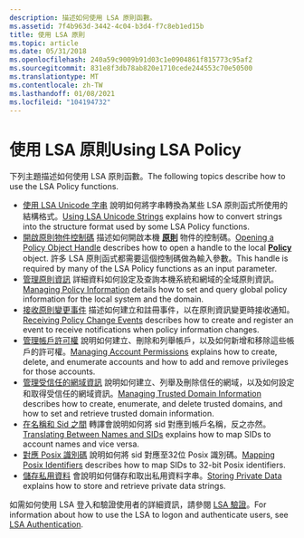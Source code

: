```yaml
---
description: 描述如何使用 LSA 原則函數。
ms.assetid: 7f4b963d-3442-4c04-b3d4-f7c8eb1ed15b
title: 使用 LSA 原則
ms.topic: article
ms.date: 05/31/2018
ms.openlocfilehash: 240a59c9009b91d03c1e0904861f815773c95af2
ms.sourcegitcommit: 831e8f3db78ab820e1710cede244553c70e50500
ms.translationtype: MT
ms.contentlocale: zh-TW
ms.lasthandoff: 01/08/2021
ms.locfileid: "104194732"
---
```

# <a name="using-lsa-policy"></a><span data-ttu-id="b3801-103">使用 LSA 原則</span><span class="sxs-lookup"><span data-stu-id="b3801-103">Using LSA Policy</span></span>

<span data-ttu-id="b3801-104">下列主題描述如何使用 LSA 原則函數。</span><span class="sxs-lookup"><span data-stu-id="b3801-104">The following topics describe how to use the LSA Policy functions.</span></span>

-   <span data-ttu-id="b3801-105">[使用 LSA Unicode 字串](using-lsa-unicode-strings.md) 說明如何將字串轉換為某些 LSA 原則函式所使用的結構格式。</span><span class="sxs-lookup"><span data-stu-id="b3801-105">[Using LSA Unicode Strings](using-lsa-unicode-strings.md) explains how to convert strings into the structure format used by some LSA Policy functions.</span></span>
-   <span data-ttu-id="b3801-106">[開啟原則物件控制碼](opening-a-policy-object-handle.md) 描述如何開啟本機 [**原則**](policy-object.md) 物件的控制碼。</span><span class="sxs-lookup"><span data-stu-id="b3801-106">[Opening a Policy Object Handle](opening-a-policy-object-handle.md) describes how to open a handle to the local [**Policy**](policy-object.md) object.</span></span> <span data-ttu-id="b3801-107">許多 LSA 原則函式都需要這個控制碼做為輸入參數。</span><span class="sxs-lookup"><span data-stu-id="b3801-107">This handle is required by many of the LSA Policy functions as an input parameter.</span></span>
-   <span data-ttu-id="b3801-108">[管理原則資訊](managing-policy-information.md) 詳細資料如何設定及查詢本機系統和網域的全域原則資訊。</span><span class="sxs-lookup"><span data-stu-id="b3801-108">[Managing Policy Information](managing-policy-information.md) details how to set and query global policy information for the local system and the domain.</span></span>
-   <span data-ttu-id="b3801-109">[接收原則變更事件](receiving-policy-change-events.md) 描述如何建立和註冊事件，以在原則資訊變更時接收通知。</span><span class="sxs-lookup"><span data-stu-id="b3801-109">[Receiving Policy Change Events](receiving-policy-change-events.md) describes how to create and register an event to receive notifications when policy information changes.</span></span>
-   <span data-ttu-id="b3801-110">[管理帳戶許可權](managing-account-permissions.md) 說明如何建立、刪除和列舉帳戶，以及如何新增和移除這些帳戶的許可權。</span><span class="sxs-lookup"><span data-stu-id="b3801-110">[Managing Account Permissions](managing-account-permissions.md) explains how to create, delete, and enumerate accounts and how to add and remove privileges for those accounts.</span></span>
-   <span data-ttu-id="b3801-111">[管理受信任的網域資訊](managing-trusted-domain-information.md) 說明如何建立、列舉及刪除信任的網域，以及如何設定和取得受信任的網域資訊。</span><span class="sxs-lookup"><span data-stu-id="b3801-111">[Managing Trusted Domain Information](managing-trusted-domain-information.md) describes how to create, enumerate, and delete trusted domains, and how to set and retrieve trusted domain information.</span></span>
-   <span data-ttu-id="b3801-112">[在名稱和 Sid 之間](translating-between-names-and-sids.md) 轉譯會說明如何將 sid 對應到帳戶名稱，反之亦然。</span><span class="sxs-lookup"><span data-stu-id="b3801-112">[Translating Between Names and SIDs](translating-between-names-and-sids.md) explains how to map SIDs to account names and vice versa.</span></span>
-   <span data-ttu-id="b3801-113">[對應 Posix 識別碼](mapping-posix-identifiers.md) 說明如何將 sid 對應至32位 Posix 識別碼。</span><span class="sxs-lookup"><span data-stu-id="b3801-113">[Mapping Posix Identifiers](mapping-posix-identifiers.md) describes how to map SIDs to 32-bit Posix identifiers.</span></span>
-   <span data-ttu-id="b3801-114">[儲存私用資料](storing-private-data.md) 會說明如何儲存和取出私用資料字串。</span><span class="sxs-lookup"><span data-stu-id="b3801-114">[Storing Private Data](storing-private-data.md) explains how to store and retrieve private data strings.</span></span>

<span data-ttu-id="b3801-115">如需如何使用 LSA 登入和驗證使用者的詳細資訊，請參閱 [LSA 驗證](/windows/desktop/SecAuthN/lsa-authentication)。</span><span class="sxs-lookup"><span data-stu-id="b3801-115">For information about how to use the LSA to logon and authenticate users, see [LSA Authentication](/windows/desktop/SecAuthN/lsa-authentication).</span></span>

 

 
